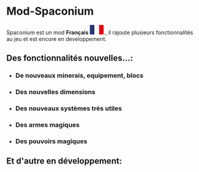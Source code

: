 # Mod-Spaconium
Spaconium est un mod **Français** <img src="/Readme/gallery/images.png" alt="france" width="36"/>., il rajoute plusieurs fonctionnalités au jeu et est encore en developpement.
## Des fonctionnalités nouvelles...:
- ### De nouveaux minerais, equipement, blocs
- ### Des nouvelles dimensions
- ### Des nouveaux systèmes très utiles
- ### Des armes magiques
- ### Des pouvoirs magiques
## Et d'autre en développement:

